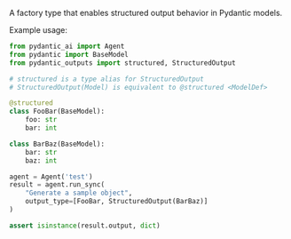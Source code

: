 A factory type that enables structured output behavior in Pydantic models.

Example usage:

```python
from pydantic_ai import Agent
from pydantic import BaseModel
from pydantic_outputs import structured, StructuredOutput

# structured is a type alias for StructuredOutput
# StructuredOutput(Model) is equivalent to @structured <ModelDef>

@structured
class FooBar(BaseModel):
    foo: str
    bar: int

class BarBaz(BaseModel):
    bar: str
    baz: int

agent = Agent('test')
result = agent.run_sync(
    "Generate a sample object",
    output_type=[FooBar, StructuredOutput(BarBaz)]
)

assert isinstance(result.output, dict)
```